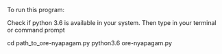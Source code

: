 To run this program:

Check if python 3.6 is available in your system.
Then type in your terminal or command prompt

cd path_to_ore-nyapagam.py
python3.6 ore-nyapagam.py
